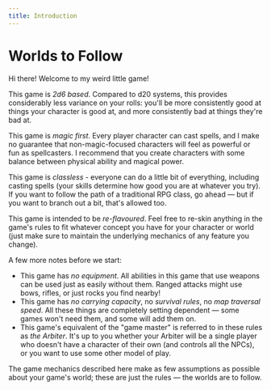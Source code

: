 ```yaml
---
title: Introduction
---
```


# Worlds to Follow

Hi there! Welcome to my weird little game!

This game is _2d6 based_. Compared to d20 systems, this provides considerably less variance on your rolls: you'll be more consistently good at things your character is good at, and more consistently bad at things they're bad at.

This game is _magic first_. Every player character can cast spells, and I make no guarantee that non-magic-focused characters will feel as powerful or fun as spellcasters. I recommend that you create characters with some balance between physical ability and magical power.

This game is _classless_ - everyone can do a little bit of everything, including casting spells (your skills determine how good you are at whatever you try). If you want to follow the path of a traditional RPG class, go ahead — but if you want to branch out a bit, that's allowed too.

This game is intended to be _re-flavoured_. Feel free to re-skin anything in the game's rules to fit whatever concept you have for your character or world (just make sure to maintain the underlying mechanics of any feature you change).

A few more notes before we start:

- This game has _no equipment_. All abilities in this game that use weapons can be used just as easily without them. Ranged attacks might use bows, rifles, or just rocks you find nearby!
- This game has _no carrying capacity_, no _survival rules_, no _map traversal speed_. All these things are completely setting dependent — some games won't need them, and some will add them on.
- This game's equivalent of the "game master" is referred to in these rules as _the Arbiter_. It's up to you whether your Arbiter will be a single player who doesn't have a character of their own (and controls all the NPCs), or you want to use some other model of play.

The game mechanics described here make as few assumptions as possible about your game's world; these are just the rules — the worlds are to follow.
